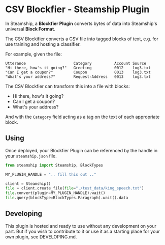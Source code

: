 # CSV Blockfier - Steamship Plugin

In Steamship, a **Blockfier Plugin** converts bytes of data into Steamship's universal **Block Format**.

The CSV Blockifier converts a CSV file into tagged blocks of text, e.g. for use training and hosting a classifier.

For example, given the file:

```tsv
Utterance                     Category          Account Source
"Hi there, how's it going?"   Greeting          0012    log3.txt
"Can I get a coupon?"         Coupon            0013    log3.txt
"What's your address?"        Request-Address   0013    log3.txt
```

The CSV Blockfier can transform this into a file with blocks:

* Hi there, how's it going?
* Can I get a coupon?
* What's your address?

And with the `Category` field acting as a tag on the text of each appropriate block.

## Using

Once deployed, your Blockfier Plugin can be referenced by the handle in your `steamship.json` file.

```python
from steamship import Steamship, BlockTypes

MY_PLUGIN_HANDLE = ".. fill this out .."

client = Steamship()
file = client.create_file(file="./test_data/king_speech.txt")
file.convert(plugin=MY_PLUGIN_HANDLE).wait()
file.query(blockType=BlockTypes.Paragraph).wait().data
```

## Developing

This plugin is hosted and ready to use without any development on your part. 
But if you wish to contribute to it or use it as a starting place for your own plugin, see DEVELOPING.md.

